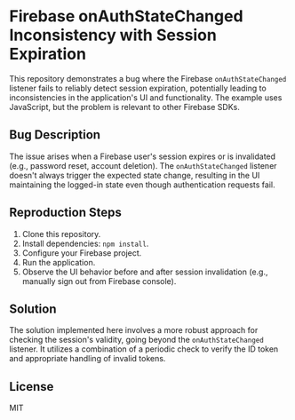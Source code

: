 # Firebase onAuthStateChanged Inconsistency with Session Expiration

This repository demonstrates a bug where the Firebase `onAuthStateChanged` listener fails to reliably detect session expiration, potentially leading to inconsistencies in the application's UI and functionality.  The example uses JavaScript, but the problem is relevant to other Firebase SDKs.

## Bug Description
The issue arises when a Firebase user's session expires or is invalidated (e.g., password reset, account deletion).  The `onAuthStateChanged` listener doesn't always trigger the expected state change, resulting in the UI maintaining the logged-in state even though authentication requests fail.

## Reproduction Steps
1. Clone this repository.
2. Install dependencies: `npm install`.
3. Configure your Firebase project.
4. Run the application.
5. Observe the UI behavior before and after session invalidation (e.g., manually sign out from Firebase console).

## Solution
The solution implemented here involves a more robust approach for checking the session's validity, going beyond the `onAuthStateChanged` listener.  It utilizes a combination of a periodic check to verify the ID token and appropriate handling of invalid tokens.

## License
MIT